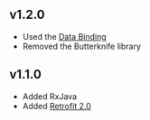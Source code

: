 ## v1.2.0
* Used the [Data Binding](http://developer.android.com/intl/ru/tools/data-binding/guide.html)
* Removed the Butterknife library

## v1.1.0
* Added RxJava
* Added [Retrofit 2.0](http://square.github.io/retrofit/)